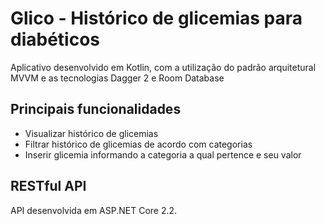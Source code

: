 # Glico - Histórico de glicemias para diabéticos

Aplicativo desenvolvido em Kotlin, com a utilização do padrão arquitetural MVVM e as tecnologias Dagger 2 e Room Database

## Principais funcionalidades ##
* Visualizar histórico de glicemias
* Filtrar histórico de glicemias de acordo com categorias
* Inserir glicemia informando a categoria a qual pertence e seu valor

## RESTful API ##
API desenvolvida em ASP.NET Core 2.2.
